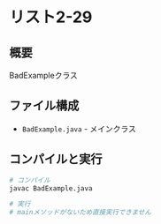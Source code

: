 # リスト2-29

## 概要
BadExampleクラス

## ファイル構成
- `BadExample.java` - メインクラス

## コンパイルと実行
```bash
# コンパイル
javac BadExample.java

# 実行
# mainメソッドがないため直接実行できません
```
